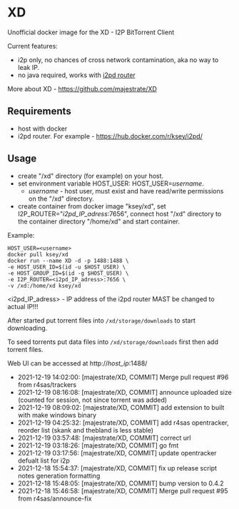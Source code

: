# XD
Unofficial docker image for the XD - I2P BitTorrent Client

Current features:

* i2p only, no chances of cross network contamination, aka no way to leak IP.
* no java required, works with [i2pd router](https://github.com/purplei2p/i2pd)

More about XD - https://github.com/majestrate/XD

## Requirements

* host with docker
* i2pd router. For example - https://hub.docker.com/r/ksey/i2pd/

## Usage

* create "/xd" directory (for example) on your host.
* set environment variable HOST_USER: HOST_USER=*username*.
  - *username* - host user, must exist and have read/write permissions on the "/xd" directory.
* create container from docker image "ksey/xd", set I2P_ROUTER="*i2pd_IP_adress*:7656", connect host "/xd" directory to the container directory "/home/xd" and start container.

Example:
```
HOST_USER=<username>
docker pull ksey/xd
docker run --name XD -d -p 1488:1488 \
-e HOST_USER_ID=$(id -u $HOST_USER) \
-e HOST_GROUP_ID=$(id -g $HOST_USER) \
-e I2P_ROUTER=<i2pd_IP_adress>:7656 \
-v /xd:/home/xd ksey/xd

```
<i2pd_IP_adress> - IP address of the i2pd router MAST be changed to actual IP!!!

After started put torrent files into `/xd/storage/downloads` to start downloading.

To seed torrents put data files into `/xd/storage/downloads` first then add torrent files.

Web UI can be accessed at http://*host_ip*:1488/



* 2021-12-19 14:02:00: [majestrate/XD, COMMIT] Merge pull request #96 from r4sas/trackers
* 2021-12-19 08:16:08: [majestrate/XD, COMMIT] announce uploaded size (counted for session, not since torrent was added)
* 2021-12-19 08:09:02: [majestrate/XD, COMMIT] add extension to built with make windows binary
* 2021-12-19 04:25:32: [majestrate/XD, COMMIT] add r4sas opentracker, reorder list (skank and thebland is less stable)
* 2021-12-19 03:57:48: [majestrate/XD, COMMIT] correct url
* 2021-12-19 03:18:26: [majestrate/XD, COMMIT] go fmt
* 2021-12-19 03:17:56: [majestrate/XD, COMMIT] update opentracker defualt list for i2p
* 2021-12-18 15:54:37: [majestrate/XD, COMMIT] fix up release script notes generation formatting
* 2021-12-18 15:48:05: [majestrate/XD, COMMIT] bump version to 0.4.2
* 2021-12-18 15:46:58: [majestrate/XD, COMMIT] Merge pull request #95 from r4sas/announce-fix
